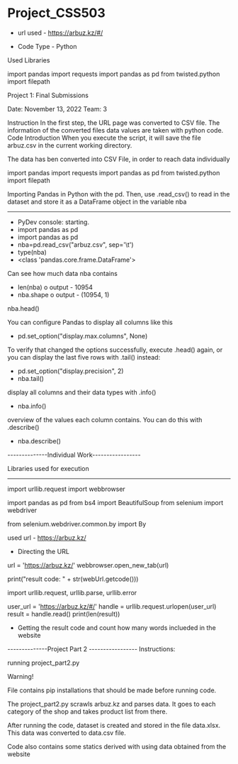 # Project_CSS503

* url used - https://arbuz.kz/#/

* Code Type - Python

Used Libraries

import pandas
import requests
import pandas as pd
from twisted.python import filepath

Project 1: Final Submissions

Date: November 13, 2022
Team: 3

Instruction
In the first step, the URL page was converted to CSV file. The information of the converted files data values are taken with python code.
Code Introduction
When you execute the script, it will save the file arbuz.csv in the current working directory.

The data has ben converted into CSV File, in order to reach data individually

import pandas
import requests
import pandas as pd
from twisted.python import filepath



Importing Pandas in Python with the pd. Then, use .read_csv() to read in the dataset and store it as a DataFrame object in the variable nba
***
-	PyDev console: starting.
-	import pandas as pd
-	import pandas as pd
-	nba=pd.read_csv("arbuz.csv", sep='\t')
-	type(nba)
-	<class 'pandas.core.frame.DataFrame'>
 
Can see how much data nba contains
-	len(nba)
o	output - 10954
-	nba.shape
o	output - (10954, 1)
 

nba.head()
 

You can configure Pandas to display all columns like this
-	pd.set_option("display.max.columns", None)
 
To verify that changed the options successfully, execute .head() again, or you can display the last five rows with .tail() instead:
-	pd.set_option("display.precision", 2)
-	nba.tail()
 
display all columns and their data types with .info()
-	nba.info()
 
overview of the values each column contains. You can do this with .describe()
-	nba.describe()
 

--------------Individual Work-----------------

Libraries used for execution
*****************************

import urllib.request
import webbrowser

import pandas as pd
from bs4 import BeautifulSoup
from selenium import webdriver

from selenium.webdriver.common.by import By

used url - https://arbuz.kz/

* Directing the URL

url = 'https://arbuz.kz/'
webbrowser.open_new_tab(url)

print("result code: " + str(webUrl.getcode()))



import urllib.request, urllib.parse, urllib.error

user_url = 'https://arbuz.kz/#/'
handle = urllib.request.urlopen(user_url)
result = handle.read()
print(len(result))

- Getting the result code and count how many words inclueded in the website

--------------Project Part 2 -----------------
Instructions:

running project_part2.py

Warning!

File contains pip installations that should be made before running code.

The project_part2.py scrawls arbuz.kz and parses data. It goes to each category of the shop and takes product list from there. 

After running the code, dataset is created and stored in the file data.xlsx. This data was converted to data.csv file.

Code also contains some statics derived with using data obtained from the website
